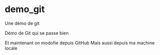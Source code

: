 # demo_git
Une démo de git

Démo de Git qui se passe bien

Et maintenant on modofie depuis GitHub
Mais aussi depuis ma machine locale